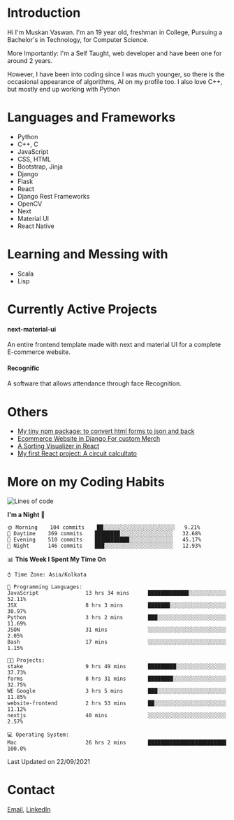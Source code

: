 <!-- - I’m currently working on:
&nbsp;&nbsp;&nbsp;&nbsp;&nbsp;&nbsp; *Circuits*[https://muskanvaswan.github.io/circuits] which, as the name suggests,  is a calculator for solving circuits with ease. This is my first React project
#### I’m currently learning : 
&nbsp;&nbsp;&nbsp;&nbsp;&nbsp;&nbsp; React.js
#### Ask me about:
&nbsp;&nbsp;&nbsp;&nbsp;&nbsp;&nbsp; Anything
#### How to reach me:
&nbsp;&nbsp;&nbsp;&nbsp;&nbsp;&nbsp; Email[mailto:muskanvaswan@gmail.com] LinkedIn[https://www.linkedin.com/in/muskan-vaswan?lipi=urn%3Ali%3Apage%3Ad_flagship3_profile_view_base_contact_details%3B%2FQpdlv5fQ12Ru4DkW2TysA%3D%3D]
#### Pronouns:
&nbsp;&nbsp;&nbsp;&nbsp;&nbsp;&nbsp; Her -->

# Introduction
Hi I'm Muskan Vaswan.
I'm an 19 year old,
freshman in College,
Pursuing a Bachelor's in Technology, for Computer Science.

More Importantly: I'm a Self Taught, web developer and have been one for around 2 years.

However, I have been into coding since I was much younger, so there is the occasional appearance of algorithms, AI on my profile too. I also love C++, but mostly end up working with Python


# Languages and Frameworks

- Python
- C++, C
- JavaScript
- CSS, HTML 
- Bootstrap, Jinja
- Django
- Flask
- React 
- Django Rest Frameworks
- OpenCV
- Next
- Material UI
- React Native

# Learning and Messing with 

- Scala 
- Lisp

# Currently Active Projects

#### next-material-ui
An entire frontend template made with next and material UI for a complete E-commerce website.

#### Recognific
A software that allows attendance through face Recognition.

# Others
- [My tiny npm package: to convert html forms to json and back](https://www.npmjs.com/package/forms-dynamically)
- [Ecommerce Website in Django For custom Merch](https://merch-commerce.herokuapp.com/)
- [A Sorting Visualizer in React](https://muskanvaswan.github.io/SortingVisualizer/)
- [My first React project: A circuit calcultato](https://muskanvaswan.github.io/circuits)

# More on my Coding Habits

<!--START_SECTION:waka-->
![Lines of code](https://img.shields.io/badge/From%20Hello%20World%20I%27ve%20Written-410955%20lines%20of%20code-blue)

**I'm a Night 🦉** 

```text
🌞 Morning    104 commits    ██░░░░░░░░░░░░░░░░░░░░░░░   9.21% 
🌆 Daytime    369 commits    ████████░░░░░░░░░░░░░░░░░   32.68% 
🌃 Evening    510 commits    ███████████░░░░░░░░░░░░░░   45.17% 
🌙 Night      146 commits    ███░░░░░░░░░░░░░░░░░░░░░░   12.93%

```


📊 **This Week I Spent My Time On** 

```text
⌚︎ Time Zone: Asia/Kolkata

💬 Programming Languages: 
JavaScript               13 hrs 34 mins      █████████████░░░░░░░░░░░░   52.11% 
JSX                      8 hrs 3 mins        ███████░░░░░░░░░░░░░░░░░░   30.97% 
Python                   3 hrs 2 mins        ███░░░░░░░░░░░░░░░░░░░░░░   11.69% 
JSON                     31 mins             ░░░░░░░░░░░░░░░░░░░░░░░░░   2.05% 
Bash                     17 mins             ░░░░░░░░░░░░░░░░░░░░░░░░░   1.15%

🐱‍💻 Projects: 
stake                    9 hrs 49 mins       █████████░░░░░░░░░░░░░░░░   37.73% 
forms                    8 hrs 31 mins       ████████░░░░░░░░░░░░░░░░░   32.75% 
WE Google                3 hrs 5 mins        ███░░░░░░░░░░░░░░░░░░░░░░   11.85% 
website-frontend         2 hrs 53 mins       ██░░░░░░░░░░░░░░░░░░░░░░░   11.12% 
nextjs                   40 mins             ░░░░░░░░░░░░░░░░░░░░░░░░░   2.57%

💻 Operating System: 
Mac                      26 hrs 2 mins       █████████████████████████   100.0%

```


 Last Updated on 22/09/2021
<!--END_SECTION:waka-->

# Contact

[Email](mailto:muskanvaswan@gmail.com), [LinkedIn](https://www.linkedin.com/in/muskan-vaswan?lipi=urn%3Ali%3Apage%3Ad_flagship3_profile_view_base_contact_details%3B%2FQpdlv5fQ12Ru4DkW2TysA%3D%3D)



